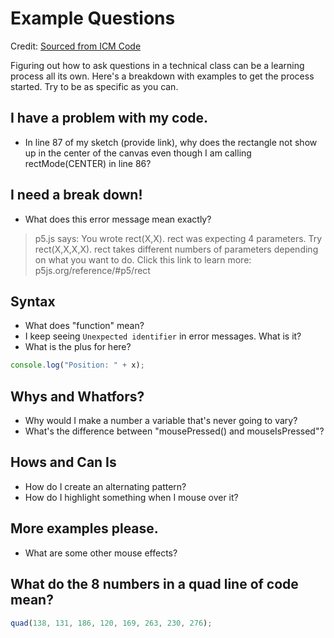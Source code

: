 # Example Questions

Credit: [Sourced from ICM Code](https://github.com/ITPNYU/ICM-2019-Code/wiki/Example-Questions)

Figuring out how to ask questions in a technical class can be a learning process all its own. Here's a breakdown with examples to get the process started. Try to be as specific as you can. 

## I have a problem with my code.
* In line 87 of my sketch (provide link), why does the rectangle not show up in the center of the canvas even though I am calling rectMode(CENTER) in line 86?

## I need a break down!
* What does this error message mean exactly?

> p5.js says: You wrote rect(X,X). rect was expecting 4 parameters. Try rect(X,X,X,X). rect takes different numbers of parameters depending on what you want to do. Click this link to learn more: p5js.org/reference/#p5/rect

## Syntax
* What does "function" mean?
* I keep seeing `Unexpected identifier` in error messages. What is it?
* What is the plus for here?

```javascript
console.log("Position: " + x);
```

## Whys and Whatfors?
* Why would I make a number a variable that's never going to vary?
* What's the difference between "mousePressed() and mouseIsPressed"?

## Hows and Can Is
* How do I create an alternating pattern?
* How do I highlight something when I mouse over it?

## More examples please.
* What are some other mouse effects?

## What do the 8 numbers in a quad line of code mean?

```javascript
quad(138, 131, 186, 120, 169, 263, 230, 276);
```
